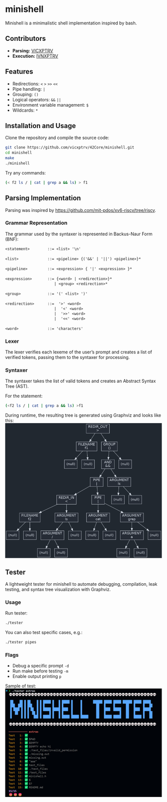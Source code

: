 # minishell

Minishell is a minimalistic shell implementation inspired by bash.

## Contributors  
- **Parsing:** [VICXPTRV](https://github.com/VICXPTRV)  
- **Execution:** [IVNXPTRV](https://github.com/IVNXPTRV)  

## Features

- Redirections: `<` `>` `>>` `<<`  
- Pipe handling: `|`  
- Grouping: `()`  
- Logical operators: `&&` `||`  
- Environment variable management: `$`  
- Wildcards: `*` 

## Installation and Usage

Clone the repository and compile the source code:

```sh
git clone https://github.com/vicxptrv/42Core/minishell.git
cd minishell
make
./minishell
```

Try any commands:
```sh
(< f2 ls / | cat | grep a && ls) > f1
```

## Parsing Implementation

Parsing was inspired by https://github.com/mit-pdos/xv6-riscv/tree/riscv.

### Grammar Representation

The grammar used by the syntaxer is represented in Backus-Naur Form (BNF):

```bnf
<statement>        ::= <list> '\n'

<list>             ::= <pipeline> {('&&' | '||') <pipeline>}*

<pipeline>         ::= <expression> { '|' <expression> }*

<expression>       ::= {<word> | <redirection>}*
                      | <group> <redirection>*

<group>            ::= '(' <list> ')'

<redirection>      ::=  '>' <word>
                      |  '<' <word>
                      |  '>>' <word>
                      |  '<<' <word>

<word>             ::= 'characters'
```

### Lexer

The lexer verifies each lexeme of the user’s prompt and creates a list of verified tokens, passing them to the syntaxer for processing.

### Syntaxer

The syntaxer takes the list of valid tokens and creates an Abstract Syntax Tree (AST).

For the statement:
```sh
(<f2 ls / | cat | grep a && ls) >f1
```

During runtime, the resulting tree is generated using Graphviz and looks like this:
![Result Tree](wiki/result_tree_v1.png)


## Tester

A lightweight tester for minishell to automate debugging, compilation, leak testing, and syntax tree visualization with Graphviz.

### Usage  

Run tester:

```sh
./tester 
```
You can also test specific cases, e.g.:
```sh
./tester pipes
```

### Flags 
- Debug a specific prompt `-d`
- Run make before testing `-m`
- Enable output printing `p`

Sample of test:
![Tester](wiki/tester_example.png)
